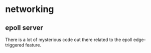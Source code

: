 # networking

## epoll server
There is a lot of mysterious code out there related to the epoll edge-triggered feature.
